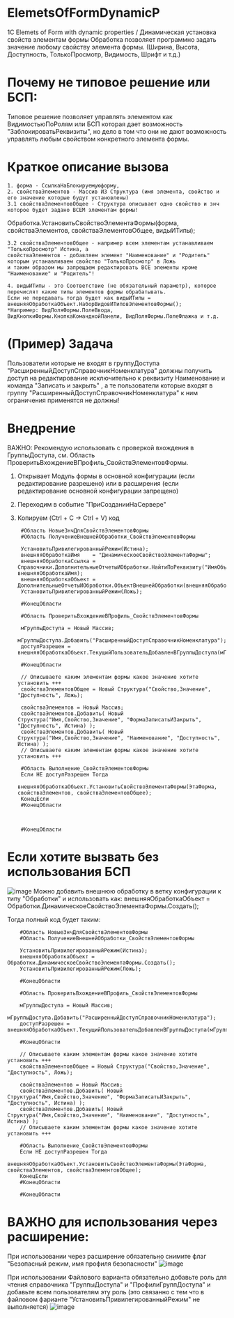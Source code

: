 # ElemetsOfFormDynamicP

1С Elemets of Form with dynamic properties / Динамическая установка свойств элементам формы
Обработка позволяет программно задать значение любому свойству элемента формы.
(Ширина, Высота, Доступность, ТолькоПросмотр, Видимость, Шрифт и т.д.)

# Почему не типовое решение или БСП:
Типовое решение позволяет управлять элементом как ВидимостьюПоРолям или БСП которая дает возможность "ЗаблокироватьРеквизиты",
но дело в том что они не дают возможность управлять любым свойством конкретного элемента формы.

# Краткое описание вызова

	1. форма - СсылкаНаБлокируемуюформу,
	2. свойстваЭлементов - Массив ИЗ Структура (имя элемента, свойство и его значение которые будут установлены)
	3.1 свойстваЭлементовОбщее - Структура описывает одно свойство и знч которое будет задано ВСЕМ элементам формы!

Обработка.УстановитьСвойствоЭлементаФормы(форма, свойстваЭлементов, свойстваЭлементовОбщее, видыИТипы);

	3.2 свойстваЭлементовОбщее - например всем элементам устанавливаем "ТолькоПросмотр" Истина, а
	свойстваЭлементов - добавляем элемент "Наименование" и "Родитель" которым устанавливаем свойство "ТолькоПросмотр" в Ложь
	и таким образом мы запрещаем редактировать ВСЕ элементы кроме "Наименование" и "Родитель"!

 	4. видыИТипы - это Соответствие (не обязательный параметр), которое перечислят какие типы элементов формы обрабатывать.
  	Если не передавать тогда будет как видыИТипы = внешняяОбработкаОбъект.НаборВидовИТиповЭлементовФормы();
   	*Например: ВидПоляФормы.ПолеВвода, ВидКнопкиФормы.КнопкаКоманднойПанели, ВидПоляФормы.ПолеФлажка и т.д.

# (Пример) Задача

Пользователи которые не входят в группуДоступа "РасширенныйДоступСправочникНоменклатура"
должны получить доступ на редактирование исключительно к реквизиту Наименование и команда "Записать и закрыть"
, а те пользователи которые входят в группу "РасширенныйДоступСправочникНоменклатура" к ним ограничения применятся не должны!

# Внедрение

ВАЖНО: Рекомендую использовать с проверкой вхождения в ГруппыДоступа, см. Область ПроверитьВхождениеВПрофиль_СвойствЭлементовФормы.

1. Открывает Модуль формы в основной конфигурации (если редактирование разрешено) или в расширения (если редактирование основной конфигурации запрещено)
2. Переходим в событие "ПриСозданииНаСервере"
3. Копируем (Ctrl + C -> Ctrl + V) код

		#Область НовыеЗнчДляСвойствЭлементовФормы
		#Область ПолучениеВнешнейОбработки_СвойствЭлементовФормы

		УстановитьПривилегированныйРежим(Истина);
		внешняяОбработкаИмя    = "ДинамическоеСвойствоЭлементаФормы";
		внешняяОбработкаСсылка = Справочники.ДополнительныеОтчетыИОбработки.НайтиПоРеквизиту("ИмяОбъекта", внешняяОбработкаИмя);
		внешняяОбработкаОбъект = ДополнительныеОтчетыИОбработки.ОбъектВнешнейОбработки(внешняяОбработкаСсылка);
		УстановитьПривилегированныйРежим(Ложь);

		#КонецОбласти

		#Область ПроверитьВхождениеВПрофиль_СвойствЭлементовФормы

		мГруппыДоступа = Новый Массив;
		мГруппыДоступа.Добавить("РасширенныйДоступСправочникНоменклатура");
		доступРазрешен = внешняяОбработкаОбъект.ТекущийПользовательДобавленВГруппыДоступа(мГруппыДоступа);

		#КонецОбласти

		// Описываете каким элементам формы какое значение хотите установить +++
		свойстваЭлементовОбщее = Новый Структура("Свойство,Значение", "Доступность", Ложь);

		свойстваЭлементов = Новый Массив; 
		свойстваЭлементов.Добавить( Новый Структура("Имя,Свойство,Значение", "ФормаЗаписатьИЗакрыть", "Доступность", Истина) );
		свойстваЭлементов.Добавить( Новый Структура("Имя,Свойство,Значение", "Наименование", "Доступность", Истина) );
		// Описываете каким элементам формы какое значение хотите установить +++

		#Область Выполнение_СвойствЭлементовФормы
		Если НЕ доступРазрешен Тогда
			внешняяОбработкаОбъект.УстановитьСвойствоЭлементаФормы(ЭтаФорма, свойстваЭлементов, свойстваЭлементовОбщее);
   		КонецЕсли
		#КонецОбласти

		

		#КонецОбласти

# Если хотите вызвать без использования БСП

![image](https://github.com/KistanovSerhii/ElemetsOfFormDynamicP/assets/28355711/901217c0-3499-430a-be13-163d2a5f5937)
Можно добавить внешнюю обработку в ветку конфигурации к типу "Обработки" и использовать как:
внешняяОбработкаОбъект = Обработки.ДинамическоеСвойствоЭлементаФормы.Создать();

Тогда полный код будет таким:

		#Область НовыеЗнчДляСвойствЭлементовФормы
		#Область ПолучениеВнешнейОбработки_СвойствЭлементовФормы

		УстановитьПривилегированныйРежим(Истина);
		внешняяОбработкаОбъект = Обработки.ДинамическоеСвойствоЭлементаФормы.Создать();
		УстановитьПривилегированныйРежим(Ложь);

		#КонецОбласти

		#Область ПроверитьВхождениеВПрофиль_СвойствЭлементовФормы

		мГруппыДоступа = Новый Массив;
		мГруппыДоступа.Добавить("РасширенныйДоступСправочникНоменклатура");
		доступРазрешен = внешняяОбработкаОбъект.ТекущийПользовательДобавленВГруппыДоступа(мГруппыДоступа);

		#КонецОбласти

		// Описываете каким элементам формы какое значение хотите установить +++
		свойстваЭлементовОбщее = Новый Структура("Свойство,Значение", "Доступность", Ложь);

		свойстваЭлементов = Новый Массив; 
		свойстваЭлементов.Добавить( Новый Структура("Имя,Свойство,Значение", "ФормаЗаписатьИЗакрыть", "Доступность", Истина) );
		свойстваЭлементов.Добавить( Новый Структура("Имя,Свойство,Значение", "Наименование", "Доступность", Истина) );
		// Описываете каким элементам формы какое значение хотите установить +++

		#Область Выполнение_СвойствЭлементовФормы
		Если НЕ доступРазрешен Тогда
			внешняяОбработкаОбъект.УстановитьСвойствоЭлементаФормы(ЭтаФорма, свойстваЭлементов, свойстваЭлементовОбщее);
   		КонецЕсли
		#КонецОбласти

		#КонецОбласти

# ВАЖНО для использования через расширение:
При использовании через расширение обязательно снимите флаг "Безопасный режим, имя профиля безопасности"
![image](https://github.com/KistanovSerhii/ElemetsOfFormDynamicP/assets/28355711/7a0d51e4-fb60-4885-857a-61993c5aa62b)

При использовании Файлового варианта обязательно добавьте роль для чтения справочника "ГруппыДоступа" и "ПрофилиГруппДоступа"
и добавьте всем пользователям эту роль (это связанно с тем что в файловом фарианте "УстановитьПривилегированныйРежим" не выполняется)
![image](https://github.com/KistanovSerhii/ElemetsOfFormDynamicP/assets/28355711/e32c5837-bcc8-44ee-918e-6b656ab49b44)

